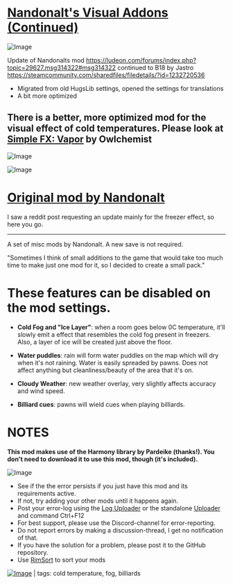 # [Nandonalt's Visual Addons (Continued)](https://steamcommunity.com/sharedfiles/filedetails/?id=2173512473)

![Image](https://i.imgur.com/buuPQel.png)

Update of Nandonalts mod
https://ludeon.com/forums/index.php?topic=29627.msg314322#msg314322
continued to B18 by Jastro
https://steamcommunity.com/sharedfiles/filedetails/?id=1232720536

- Migrated from old HugsLib settings, opened the settings for translations
- A bit more optimized

## There is a better, more optimized mod for the visual effect of cold temperatures. Please look at [Simple FX: Vapor](https://steamcommunity.com/sharedfiles/filedetails/?id=2886571275) by Owlchemist


![Image](https://i.imgur.com/pufA0kM.png)
	
![Image](https://i.imgur.com/Z4GOv8H.png)

# [Original mod by Nandonalt](https://ludeon.com/forums/index.php?topic=29627.msg314322#msg314322)

I saw a reddit post requesting an update mainly for the freezer effect, so here you go. 

________________________________________________________________________________

A set of misc mods by Nandonalt. A new save is not required.

"Sometimes I think of small additions to the game that would take too much time to make just one mod for it, so I decided to create a small pack."

# These features can be disabled on the mod settings.




- **Cold Fog and "Ice Layer"**: when a room goes below 0C temperature, it'll slowly emit a effect that resembles the cold fog present in freezers. Also, a layer of ice will be created just above the floor. 

- **Water puddles**: rain will form water puddles on the map which will dry when it's not raining. Water is easily spreaded by pawns. Does not affect anything but cleanliness/beauty of the area that it's on.

- **Cloudy Weather**: new weather overlay, very slightly affects accuracy and wind speed. 

- **Billiard cues**: pawns will wield cues when playing billiards.



# NOTES

**This mod makes use of the Harmony library by Pardeike (thanks!). You don't need to download it to use this mod, though (it's included).**


![Image](https://i.imgur.com/PwoNOj4.png)



-  See if the the error persists if you just have this mod and its requirements active.
-  If not, try adding your other mods until it happens again.
-  Post your error-log using the [Log Uploader](https://steamcommunity.com/sharedfiles/filedetails/?id=2873415404) or the standalone [Uploader](https://steamcommunity.com/sharedfiles/filedetails/?id=2873415404) and command Ctrl+F12
-  For best support, please use the Discord-channel for error-reporting.
-  Do not report errors by making a discussion-thread, I get no notification of that.
-  If you have the solution for a problem, please post it to the GitHub repository.
-  Use [RimSort](https://github.com/RimSort/RimSort/releases/latest) to sort your mods

 

[![Image](https://img.shields.io/github/v/release/emipa606/NandonaltsVisualAddons?label=latest%20version&style=plastic&color=9f1111&labelColor=black)](https://steamcommunity.com/sharedfiles/filedetails/changelog/2173512473) | tags:  cold temperature,  fog,  billiards
